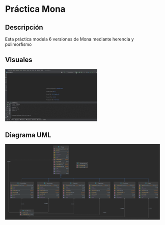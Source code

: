 # Práctica Mona
## Descripción
Esta práctica modela 6 versiones de Mona mediante herencia y polimorfismo

## Visuales
<div>
  <img alt="Practica Mona" src="./src/img/mona.gif" width="300" />
</div>

## Diagrama UML
<div>
  <img alt="UML" src="./src/img/uml.png"/>
</div>
